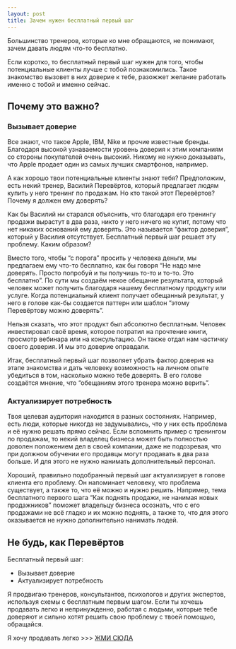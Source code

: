 ```yaml
---
layout: post
title: Зачем нужен бесплатный первый шаг
---
```


Большинство тренеров, которые ко мне обращаются, не понимают, зачем давать людям что-то бесплатно.

Если коротко, то бесплатный первый шаг нужен для того, чтобы потенциальные клиенты лучше с тобой познакомились. Такое знакомство вызовет в них доверие к тебе, разожжет желание работать именно с тобой и именно сейчас.

## Почему это важно?

### Вызывает доверие

Все знают, что такое Apple, IBM, Nike и прочие известные бренды. Благодаря высокой узнаваемости уровень доверия к этим компаниям со стороны покупателей очень высокий. Никому не нужно доказывать, что Apple продает один из самых лучших смартфонов, например.

А как хорошо твои потенциальные клиенты знают тебя? Предположим, есть некий тренер, Василий Перевёртов, который предлагает людям купить у него тренинг по продажам. Но кто такой этот Перевёртов? Почему я должен ему доверять?

Как бы Василий ни старался объяснить, что благодаря его тренингу продажи вырастут в два раза, никто у него ничего не купит, потому что нет никаких оснований ему доверять. Это называется “фактор доверия”, который у Василия отсутствует. Бесплатный первый шаг решает эту проблему. Каким образом?

Вместо того, чтобы “с порога” просить у человека деньги, мы предлагаем ему что-то бесплатно, как бы говоря “Не надо мне доверять. Просто попробуй и ты получишь то-то и то-то. Это бесплатно”. По сути мы создаём некое обещание результата, который человек может получить благодаря нашему бесплатному продукту или услуге. Когда потенциальный клиент получает обещанный результат, у него в голове как-бы создается паттерн или шаблон “этому Перевёртову можно доверять”.

Нельзя сказать, что этот продукт был абсолютно бесплатным. Человек инвестировал своё время, которое потратил на прочтение книги, просмотр вебинара или на консультацию. Он также отдал нам частичку своего доверия. И мы это доверие оправдали.

Итак, бесплатный первый шаг позволяет убрать фактор доверия на этапе знакомства и дать человеку возможность на личном опыте убедиться в том, насколько можно тебе доверять. В его голове создаётся мнение, что “обещаниям этого тренера можно верить”.

### Актуализирует потребность

Твоя целевая аудитория находится в разных состояниях. Например, есть люди, которые никогда не задумывались, что у них есть проблема и её нужно решать прямо сейчас. Если вспомнить пример с тренингом по продажам, то некий владелец бизнеса может быть полностью доволен положением дел в своей компании, даже не подозревая, что при должном обучении его продавцы могут продавать в два раза больше. И для этого не нужно нанимать дополнительный персонал.

Хороший, правильно подобранный первый шаг актуализирует в голове клиента его проблему. Он напоминает человеку, что проблема существует, а также то, что её можно и нужно решить. Например, тема бесплатного первого шага “Как поднять продажи, не нанимая новых продажников” поможет владельцу бизнеса осознать, что с его продажами не всё гладко и их можно поднять, а также то, что для этого оказывается не нужно дополнительно нанимать людей.

## Не будь, как Перевёртов

Бесплатный первый шаг:

- Вызывает доверие
- Актуализирует потребность

Я продвигаю тренеров, консультантов, психологов и других экспертов, используя схемы с бесплатным первым шагом. Если ты хочешь продавать легко и непринужденно, работая с людьми, которые тебе доверяют и сильно хотят решить свою проблему с твоей помощью, обращайся.

Я хочу продавать легко >>> [ЖМИ СЮДА](http://icoach.io)

